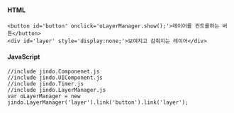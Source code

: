 #### HTML

	<button id='button' onclick='oLayerManager.show();'>레이어를 컨트롤하는 버튼</button>
	<div id='layer' style='display:none;'>보여지고 감춰지는 레이어</div>

#### JavaScript

	//include jindo.Componenet.js
	//include jindo.UIComponent.js
	//include jindo.Timer.js
	//include jindo.LayerManager.js
	var oLayerManager = new jindo.LayerManager('layer').link('button').link('layer');